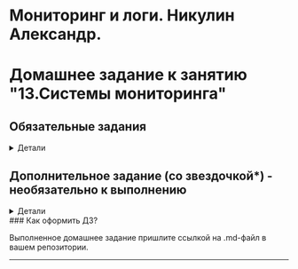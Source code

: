 # Мониторинг и логи. Никулин Александр. 
# Домашнее задание к занятию "13.Системы мониторинга"

## Обязательные задания

<details>
  <summary>Детали</summary>

  1. Вас пригласили настроить мониторинг на проект. На онбординге вам рассказали, что проект представляет из себя 
платформу для вычислений с выдачей текстовых отчетов, которые сохраняются на диск. Взаимодействие с платформой 
осуществляется по протоколу http. Также вам отметили, что вычисления загружают ЦПУ. Какой минимальный набор метрик вы
выведите в мониторинг и почему?
     <details>
       <summary>Решение</summary>
       
       Выжимка систем: 
       - nginx (http взаимодействие)
       - железо (вычислительные способности + место)
       - работа самого сервиса
      
       метрик можно накрутить множество, в прцоессе рабоыт с системой формируются новые требования, но минимум наверное такой:
        
       метрики для сетки: 
       - Мониторинг общего количества (http/https) запросов к данному приложению (Проверяем нагрузку)
       - Возможно количество по кнкретным урлам (проверяем нагрузку на метрики)
       - Количество неудачных ответов пользователям (ошибки 400/404) (соотношение ошибок к успеху)
          
       метрики для железа
       - **CPU**
         - Общая загрузка ЦПУ
         - Часть нагрузки ЦПУ оказываемой непосредственно приложением, или каким либо важным рабочим процессом данного приложения
       - **RAM**
         - Количество занятой и оставшейся памяти
       - **HDD**
         - Нагрузка на диск
         - Остаточная ёмкость
         - Состояние диска (smart)
         - График заполняемости свободного места на диске
         - контроль inodes
       - **LAN**
         - Количество проходящего трафика
      
       метрики для самого сервиса
         - Количество успешно выданных отчетов
         - Количество неудачных отчетов
         - Количество отчетов в работе
         - Мониторинг среднего времени формирования отчетов
        
       можно было предусмотреть метрики ещё по ИБ (хотя по условиям нет)
         - количество неуспещных попыток авторизаций
         - првоерка сертов
         - спамовые формирования отчетов
         
     </details>
  #
  2. Менеджер продукта посмотрев на ваши метрики сказал, что ему непонятно что такое RAM/inodes/CPUla. Также он сказал, что хочет понимать, насколько мы выполняем свои обязанности перед клиентами и какое качество обслуживания. Что вы можете ему предложить?
     
     <details>
       <summary>Решение</summary>

        Делаем для менеджера нормальный вбе интерфейс, куда прописываем описание/подсказки для параметров: 
      - RAM - счетчики памяти сколько свободно физической, сколько занято физической, и сколько виртуальной памяти. 
      - inodes - количество свободных дескрипторов для файлов, если оно закончится, то, нельзя будет создать новый файл.
      - CPUla - CPU load -  средняя нагрузка на процессор системы.
  
      Далее SLA (соглашение об уровне обслуживания) в рамках которого будут указаны SLO (целевой уровень качества обслуживания) для необходимых метрик. После чего менеджерам будет проще ориентироваться в состоянии продукта, так как их будут интересовать только разницы значений SLO и SLI (индикатор качества обслуживания). Если значения SLI необходимых метрики не противоречат установленным для неё SLO тогда проект в нормально состояние. 
     </details> 
  #
  3. Вашей DevOps команде в этом году не выделили финансирование на построение системы сбора логов. Разработчики в свою 
  очередь хотят видеть все ошибки, которые выдают их приложения. Какое решение вы можете предпринять в этой ситуации, 
  чтобы разработчики получали ошибки приложения?

      <details>
        <summary>Решение</summary>

        Использование opensource или бесплатных интсрументов для сборка и анализа логов. 
        К примеру: 
        - ELK 
        - Grafana
        - Sentry
      </details>

  #
  4. Вы, как опытный SRE, сделали мониторинг, куда вывели отображения выполнения SLA=99% по http кодам ответов. 
  Вычисляете этот параметр по следующей формуле: summ_2xx_requests/summ_all_requests. Данный параметр не поднимается выше 
  70%, но при этом в вашей системе нет кодов ответа 5xx и 4xx. Где у вас ошибка?

      <details>
        <summary>Решение</summary>

        В формуле из задания не используются значения кодов 1xx и 3xx
      </details>

  #
  5. Опишите основные плюсы и минусы pull и push систем мониторинга.

      <details>
        <summary>Решение</summary>

        ### Pull

        Плюсы:
        - Сниженная нагрузка на целевые системы: В pull-системах мониторинга, мониторинговые агенты (клиенты) опрашивают целевые системы (серверы) по запросу, что позволяет более точно контролировать частоту опроса и снижает нагрузку на целевые системы. Это особенно полезно для высоконагруженных приложений.
        - Более простая настройка и установка: Pull-системы часто проще настраивать и устанавливать, так как агенты мониторинга могут быть легко развернуты на целевых серверах без дополнительных настроек на стороне сервера.
        - Прозрачность для целевых систем: Целевые системы могут быть неосведомленными о наличии мониторинга и агентов, что может быть полезно в некоторых ситуациях для соблюдения конфиденциальности.

        Минусы: 
        - Задержка в обновлении данных: Поскольку мониторинговые агенты опрашивают целевые системы по расписанию, существует задержка в обновлении данных. 
        - Потеря данных: Если агент неспособен опросить целевую систему (например, из-за сетевой проблемы или сбоя агента), это может привести к потере данных мониторинга.

        ### Push
        Плюсы:
        - Реальное время: Push-системы мониторинга позволяют отправлять данные в реальном времени, что делает их более подходящими для мониторинга важных событий и реагирования на них мгновенно.
        - Легкость настройки центрального сервера: В push-системах, центральный сервер (коллектор данных) более централизован и может быть легче настроен для обработки данных от множества клиентских систем.
        - Уведомления в режиме реального времени: Push-системы могут легко отправлять уведомления и события в реальном времени на основе данных мониторинга.

        Минусы:

        - Высокая нагрузка на целевые системы: При использовании push-систем могут возникнуть проблемы с нагрузкой на целевые системы, особенно если большое количество данных отправляется в реальном времени.
        - Сложность настройки агентов: Настройка и установка агентов на целевых серверах может быть более сложной и требовательной к ресурсам процедурой.
        - Безопасность и приватность: Push-системы требуют от целевых систем предоставлять доступ для приема данных мониторинга, что может повысить риски вопросов безопасности и приватности.
      </details>

  #
  6. Какие из ниже перечисленных систем относятся к push модели, а какие к pull? А может есть гибридные?
      - Prometheus 
      - TICK
      - Zabbix
      - VictoriaMetrics
      - Nagios

      <details>
        <summary>Решение</summary>

        - Prometheus - Pull
        - TICK - Push
        - Zabbix - Гибридная
        - VictoriaMetrics - Pull
        - Nagios - Push
      </details>
  #
  7. Склонируйте себе [репозиторий](https://github.com/influxdata/sandbox/tree/master) и запустите TICK-стэк, используя технологии docker и docker-compose. 
     В виде решения на это упражнение приведите скриншот веб-интерфейса ПО chronograf (`http://localhost:8888`). 

     P.S.: если при запуске некоторые контейнеры будут падать с ошибкой - проставьте им режим `Z`, например
     `./data:/var/lib:Z`

     <details>
       <summary>Решение</summary>

       - ![alt text](image-1.png)
       - ![alt text](image.png)
       - ![alt text](image-3.png)
       - ![alt text](image-2.png)
     </details>

  #
  8. Перейдите в веб-интерфейс Chronograf (http://localhost:8888) и откройте вкладку Data explorer.
      - Нажмите на кнопку Add a query
      - Изучите вывод интерфейса и выберите БД telegraf.autogen
      - В `measurments` выберите cpu->host->telegraf-getting-started, а в `fields` выберите usage_system. Внизу появится график утилизации cpu.
      - Вверху вы можете увидеть запрос, аналогичный SQL-синтаксису. Поэкспериментируйте с запросом, попробуйте изменить группировку и интервал наблюдений.

      Для выполнения задания приведите скриншот с отображением метрик утилизации cpu из веб-интерфейса.

      <details>
        <summary>Решение</summary>

        - ![alt text](image-4.png)
        - ![alt text](image-5.png)
      </details>

  #
  9.  Изучите список [telegraf inputs](https://github.com/influxdata/telegraf/tree/master/plugins/inputs). 
      Добавьте в конфигурацию telegraf следующий плагин - [docker](https://github.com/influxdata/telegraf/tree/master/plugins/inputs/docker):
      ```
      [[inputs.docker]]
        endpoint = "unix:///var/run/docker.sock"
      ```

      Дополнительно вам может потребоваться донастройка контейнера telegraf в `docker-compose.yml` дополнительного volume и 
      режима privileged:
      ```
        telegraf:
          image: telegraf:1.4.0
          privileged: true
          volumes:
            - ./etc/telegraf.conf:/etc/telegraf/telegraf.conf:Z
            - /var/run/docker.sock:/var/run/docker.sock:Z
          links:
            - influxdb
          ports:
            - "8092:8092/udp"
            - "8094:8094"
            - "8125:8125/udp"
      ```

      После настройке перезапустите telegraf, обновите веб интерфейс и приведите скриншотом список `measurments` в 
      веб-интерфейсе базы telegraf.autogen . Там должны появиться метрики, связанные с docker.

      Факультативно можете изучить какие метрики собирает telegraf после выполнения данного задания.

      <details>
        <summary>Решение</summary>

        - ![alt text](image-6.png)
      </details>
  #
</details>

## Дополнительное задание (со звездочкой*) - необязательно к выполнению
<details>
  <summary>Детали</summary>

  1. Вы устроились на работу в стартап. На данный момент у вас нет возможности развернуть полноценную систему 
  мониторинга, и вы решили самостоятельно написать простой python3-скрипт для сбора основных метрик сервера. Вы, как 
  опытный системный-администратор, знаете, что системная информация сервера лежит в директории `/proc`. 
  Также, вы знаете, что в системе Linux есть  планировщик задач cron, который может запускать задачи по расписанию.
  
  Суммировав все, вы спроектировали приложение, которое:
  - является python3 скриптом
  - собирает метрики из папки `/proc`
  - складывает метрики в файл 'YY-MM-DD-awesome-monitoring.log' в директорию /var/log 
  (YY - год, MM - месяц, DD - день)
  - каждый сбор метрик складывается в виде json-строки, в виде:
    + timestamp (временная метка, int, unixtimestamp)
    + metric_1 (метрика 1)
    + metric_2 (метрика 2)
    
       ...
       
    + metric_N (метрика N)
    
  - сбор метрик происходит каждую 1 минуту по cron-расписанию
  
  Для успешного выполнения задания нужно привести:
  
  а) работающий код python3-скрипта,
  
  б) конфигурацию cron-расписания,
  
  в) пример верно сформированного 'YY-MM-DD-awesome-monitoring.log', имеющий не менее 5 записей,
  
  P.S.: количество собираемых метрик должно быть не менее 4-х.
  P.P.S.: по желанию можно себя не ограничивать только сбором метрик из `/proc`.
  
  2. В веб-интерфейсе откройте вкладку `Dashboards`. Попробуйте создать свой dashboard с отображением:
  
      - утилизации ЦПУ
      - количества использованного RAM
      - утилизации пространства на дисках
      - количество поднятых контейнеров
      - аптайм
      - ...
      - фантазируйте)
      
      ---

  </details>
### Как оформить ДЗ?

Выполненное домашнее задание пришлите ссылкой на .md-файл в вашем репозитории.

---
